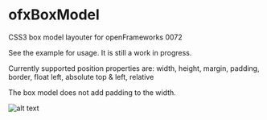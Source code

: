 ofxBoxModel
===========

CSS3 box model layouter for openFrameworks 0072

See the example for usage. It is still a work in progress.

Currently supported position properties are: width, height, margin, padding, border, float left, absolute top & left, relative

The box model does not add padding to the width.

![alt text](http://uploads.undef.ch/ofxBoxModel/debugger.png "screenshot of built in debugger (WIP)")
